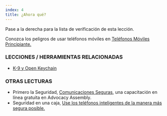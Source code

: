 ```yaml
---
index: 4
title: ¿Ahora qué?
---
```

Pase a la derecha para la lista de verificación de esta lección.

Conozca los peligros de usar teléfonos móviles en [Teléfonos Móviles Principiante.](umbrella://communications/mobile-phones/beginner)

### LECCIONES / HERRAMIENTAS RELACIONADAS

*   [K-9 y Open Keychain](umbrella://tools/encryption/s_k9-apg.md)

### OTRAS LECTURAS

*   Primero la Seguridad, [Comunicaciones Seguras](https://advocacyassembly.org/en/courses/33/#/chapter/1/lesson/1), una capacitación en línea gratuita en Advocacy Assembly.
*   Seguridad en una caja, [Use los teléfonos inteligentes de la manera más segura posible.](Https://securityinabox.org/en/guide/smartphones)
